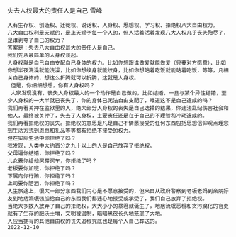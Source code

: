 失去人权最大的责任人是自己
雪峰

    人有生存权、创造权、迁徙权、说话权、人身权、思想权、学习权、拒绝权八大自由权力。
    八大自由权利是天赋的，是上天赐予每一个人的，但人活着活着发现八大人权几乎丧失殆尽了，是谁剥夺了自己的权力？
    答案是：失去八大自由权最大的责任人是自己。
    我们先从最简单的人身权谈起。
    人身权就是自己自由支配自己身体的权力。比如你想跟谁做爱就能做爱（只要对方愿意），比如你想半夜洗澡就能洗澡，比如你想纹身就能纹身，比如你想站着吃饭就能站着吃饭，等等，凡相关自己身体的，想这么折腾就可以折腾，这就是人身权。
     但是，你细细想想，你有人身权吗？
     大家发现没有，丧失人身权最大的一个动作是自己做的，比如结婚，一旦与某个异性结婚，至少人身权的一大半就已丧失了，你的身体已无法自由支配了，难道这不是自己造成的吗？
    我们再看关押在监狱里的人，绝大部分人身权的丧失是自己选择的结果，你违法乱纪伤害社会和他人，最终被关押了，失去了人身权，主要责任还是在于自己的不理智和冲动造成的。
    我们再看拒绝权的丧失。拒绝权的意思是凡是自己不情愿接受的任何东西包括思想信仰观点理念到生活方式到恩惠和礼品等等都有拒绝不接受的权力。
    但在实际生活中你拒绝了吗？
    我发现，人类中大约百分之九十以上的人是自己放弃了拒绝权。
    父母逼你结婚，你拒绝了吗？
    儿女要你给他买房买车，你拒绝了吗？
    老板要你加班，你拒绝了吗？
    下属向你行贿，你拒绝了吗？
    上司要你陪酒，你拒绝了吗？
    人生旅途上，很大一部分东西我们内心是不愿意接受的，但来自从政府警察到老板老妈到亲朋好友到地痞流氓强加给自己的东西我们都违心地接受或承受了，我们自己放弃了拒绝权。
    当绝大多数人放弃了自己的拒绝权，大大小小的暴君就诞生了，地痞流氓恶棍和贪污腐化的官吏就有了生存的肥沃土壤，文明被遏制，暗暗黑夜长久地笼罩了大地。
    人应当拥有的其他自由权的丧失追根究底也是每个人自己葬送的。
    2022-12-10